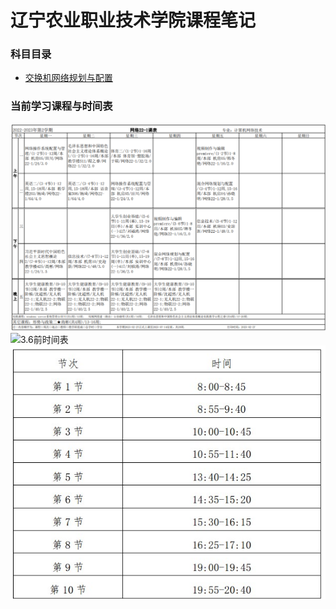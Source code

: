 # 辽宁农业职业技术学院课程笔记

### 科目目录
- [交换机网络规划与配置](net)

### 当前学习课程与时间表
![课程表](object.png)
![3.6前时间表](time2.png)
![课程时间表](time.jpg)
